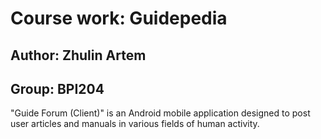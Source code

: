 # Course work: Guidepedia
## Author: Zhulin Artem
## Group: BPI204

"Guide Forum (Client)" is an Android mobile application designed to post user articles and manuals in various fields of human activity.

